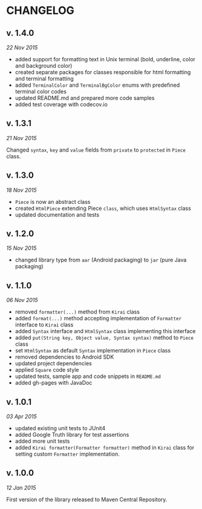 CHANGELOG
=========

v. 1.4.0
--------
*22 Nov 2015*

- added support for formatting text in Unix terminal (bold, underline, color and background color)
- created separate packages for classes responsible for html formatting and terminal formatting
- added `TerminalColor` and `TerminalBgColor` enums with predefined terminal color codes
- updated README.md and prepared more code samples
- added test coverage with codecov.io

v. 1.3.1
--------
*21 Nov 2015*

Changed `syntax`, `key` and `value` fields from `private` to `protected` in `Piece` class.

v. 1.3.0
--------
*18 Nov 2015*

- `Piece` is now an abstract class
- created `HtmlPiece` extending Piece `class`, which uses `HtmlSyntax` class
- updated documentation and tests

v. 1.2.0
--------
*15 Nov 2015*

- changed library type from `aar` (Android packaging) to `jar` (pure Java packaging)

v. 1.1.0
--------
*06 Nov 2015*

- removed `formatter(...)` method from `Kirai` class
- added `format(...)` method accepting implementation of `Formatter` interface to `Kirai` class
- added `Syntax` interface and `HtmlSyntax` class implementing this interface
- added `put(String key, Object value, Syntax syntax)` method to `Piece` class
- set `HtmlSyntax` as default `Syntax` implementation in `Piece` class
- removed dependencies to Android SDK
- updated project dependencies
- applied `Square` code style
- updated tests, sample app and code snippets in `README.md`
- added gh-pages with JavaDoc

v. 1.0.1
--------
*03 Apr 2015*

- updated existing unit tests to JUnit4
- added Google Truth library for test assertions
- added more unit tests
- added `Kirai formatter(Formatter formatter)` method in `Kirai` class for setting custom `Formatter` implementation.

v. 1.0.0
--------
*12 Jan 2015*

First version of the library released to Maven Central Repository.
